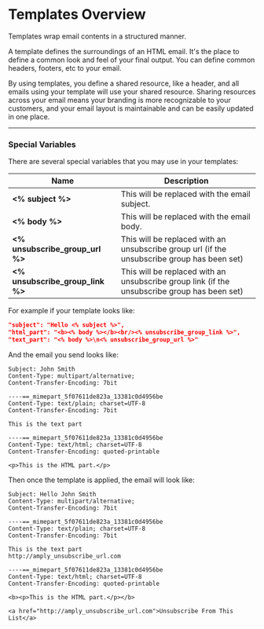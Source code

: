 # Templates Overview

Templates wrap email contents in a structured manner.

A template defines the surroundings of an HTML email. It's the place to define a common look and feel of your final output. You can define common headers, footers, etc to your email.

By using templates, you define a shared resource, like a header, and all emails using your template will use your shared resource. Sharing resources across your email means your branding is more recognizable to your customers, and your email layout is maintainable and can be easily updated in one place.

****

### Special Variables

There are several special variables that you may use in your templates:

|  Name | Description |
|---|---|
| **<% subject %>** | This will be replaced with the email subject. |
| **<% body %>** | This will be replaced with the email body. |
| **<% unsubscribe_group_url %>** | This will be replaced with an unsubscribe group url (if the unsubscribe group has been set)   |
| **<% unsubscribe_group_link %>** | This will be replaced with an unsubscribe group link (if the unsubscribe group has been set) |

For example if your template looks like:

```json
"subject": "Hello <% subject %>",
"html_part": "<b><% body %></b><br/><% unsubscribe_group_link %>",
"text_part": "<% body %>\n<% unsubscribe_group_url %>"
```

And the email you send looks like:
```
Subject: John Smith
Content-Type: multipart/alternative;
Content-Transfer-Encoding: 7bit

----==_mimepart_5f07611de823a_13381c0d4956be
Content-Type: text/plain; charset=UTF-8
Content-Transfer-Encoding: 7bit

This is the text part

----==_mimepart_5f07611de823a_13381c0d4956be
Content-Type: text/html; charset=UTF-8
Content-Transfer-Encoding: quoted-printable

<p>This is the HTML part.</p>
```

Then once the template is applied, the email will look like:

```
Subject: Hello John Smith
Content-Type: multipart/alternative;
Content-Transfer-Encoding: 7bit

----==_mimepart_5f07611de823a_13381c0d4956be
Content-Type: text/plain; charset=UTF-8
Content-Transfer-Encoding: 7bit

This is the text part
http://amply_unsubscribe_url.com

----==_mimepart_5f07611de823a_13381c0d4956be
Content-Type: text/html; charset=UTF-8
Content-Transfer-Encoding: quoted-printable

<b><p>This is the HTML part.</p></b>

<a href="http://amply_unsubscribe_url.com">Unsubscribe From This List</a>
```